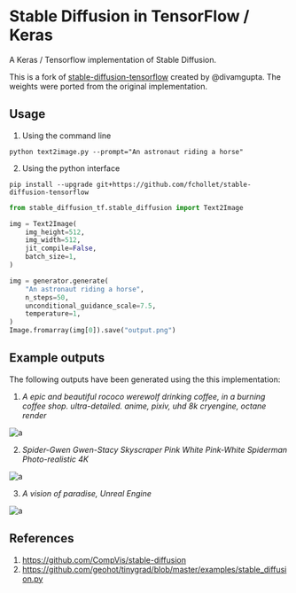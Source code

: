 # Stable Diffusion in TensorFlow / Keras

A Keras / Tensorflow implementation of Stable Diffusion.

This is a fork of [stable-diffusion-tensorflow](https://github.com/divamgupta/stable-diffusion-tensorflow)
created by @divamgupta. The weights were ported from the original implementation.


## Usage

1) Using the command line 

```
python text2image.py --prompt="An astronaut riding a horse"
```

2) Using the python interface

```
pip install --upgrade git+https://github.com/fchollet/stable-diffusion-tensorflow
```

```python
from stable_diffusion_tf.stable_diffusion import Text2Image

img = Text2Image( 
    img_height=512,
    img_width=512,
    jit_compile=False,
    batch_size=1,
)

img = generator.generate(
    "An astronaut riding a horse",
    n_steps=50,
    unconditional_guidance_scale=7.5,
    temperature=1,
)
Image.fromarray(img[0]).save("output.png")
```

## Example outputs 

The following outputs have been generated using the this implementation:

1) *A epic and beautiful rococo werewolf drinking coffee, in a burning coffee shop. ultra-detailed. anime, pixiv, uhd 8k cryengine, octane render*

![a](https://user-images.githubusercontent.com/1890549/190841598-3d0b9bd1-d679-4c8d-bd5e-b1e24397b5c8.png)


2) *Spider-Gwen Gwen-Stacy Skyscraper Pink White Pink-White Spiderman Photo-realistic 4K*

![a](https://user-images.githubusercontent.com/1890549/190841999-689c9c38-ece4-46a0-ad85-f459ec64c5b8.png)


3) *A vision of paradise, Unreal Engine*

![a](https://user-images.githubusercontent.com/1890549/190841886-239406ea-72cb-4570-8f4c-fcd074a7ad7f.png)


## References

1) https://github.com/CompVis/stable-diffusion
2) https://github.com/geohot/tinygrad/blob/master/examples/stable_diffusion.py
